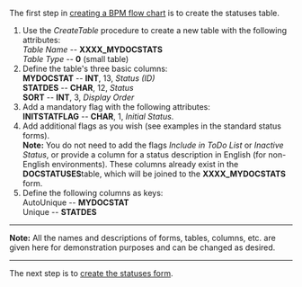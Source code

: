 The first step in [creating a BPM flow
chart](Creating_BPM_Flow_Charts "wikilink") is to create the statuses
table.

1.  Use the *CreateTable* procedure to create a new table with the
    following attributes:\
    *Table Name* -- **XXXX_MYDOCSTATS**\
    *Table Type* -- **0** (small table)
2.  Define the table's three basic columns:\
    **MYDOCSTAT** -- **INT**, 13, *Status (ID)*\
    **STATDES** -- **CHAR**, 12, *Status*\
    **SORT** -- **INT**, 3, *Display Order*
3.  Add a mandatory flag with the following attributes:\
    **INITSTATFLAG** -- **CHAR**, 1, *Initial Status*.
4.  Add additional flags as you wish (see examples in the standard
    status forms).\
    **Note:** You do not need to add the flags *Include in ToDo List* or
    *Inactive Status*, or provide a column for a status description in
    English (for non-English environments). These columns already exist
    in the **DOCSTATUSES**table, which will be joined to the
    **XXXX_MYDOCSTATS** form.
5.  Define the following columns as keys:\
    AutoUnique -- **MYDOCSTAT**\
    Unique -- **STATDES**

------------------------------------------------------------------------

**Note:** All the names and descriptions of forms, tables, columns, etc.
are given here for demonstration purposes and can be changed as desired.

------------------------------------------------------------------------

The next step is to [create the statuses
form](Creating_the_Statuses_Form "wikilink").
